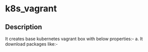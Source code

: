 # k8s_vagrant

## Description
It creates base kubernetes vagrant box with below properties:-
    a. It download packages like:- 
